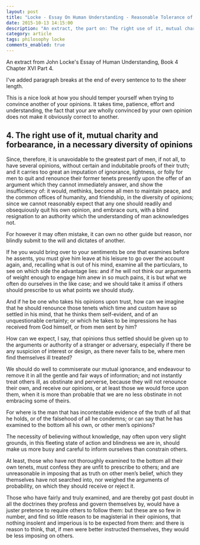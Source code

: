 ```yaml
---
layout: post
title: "Locke - Essay On Human Understanding - Reasonable Tolerance of Other Opinions"
date: 2015-10-13 14:15:00
description: "An extract, the part on: The right use of it, mutual charity and forbearance, in a necessary diversity of opinions."
category: article
tags: philosophy locke
comments_enabled: true
---
```


An extract from John Locke's Essay of Human Understanding, Book 4 Chapter XVI Part 4.

I've added paragraph breaks at the end of every sentence to to the sheer length.

This is a nice look at how you should temper yourself when trying to convince another of your opinions.
It takes time, patience, effort and understanding, the fact that your are wholly convinced by your own opinion does not make it obviously correct to another.  

## 4. The right use of it, mutual charity and forbearance, in a necessary diversity of opinions

Since, therefore, it is unavoidable to the greatest part of men, if not all, to have several opinions, without certain and indubitable proofs of their truth; and it carries too great an imputation of ignorance, lightness, or folly for men to quit and renounce their former tenets presently upon the offer of an argument which they cannot immediately answer, and show the insufficiency of: it would, methinks, become all men to maintain peace, and the common offices of humanity, and friendship, in the diversity of opinions; since we cannot reasonably expect that any one should readily and obsequiously quit his own opinion, and embrace ours, with a blind resignation to an authority which the understanding of man acknowledges not.

For however it may often mistake, it can own no other guide but reason, nor blindly submit to the will and dictates of another.

If he you would bring over to your sentiments be one that examines before he assents, you must give him leave at his leisure to go over the account again, and, recalling what is out of his mind, examine all the particulars, to see on which side the advantage lies: and if he will not think our arguments of weight enough to engage him anew in so much pains, it is but what we often do ourselves in the like case; and we should take it amiss if others should prescribe to us what points we should study.
 
And if he be one who takes his opinions upon trust, how can we imagine that he should renounce those tenets which time and custom have so settled in his mind, that he thinks them self-evident, and of an unquestionable certainty; or which he takes to be impressions he has received from God himself, or from men sent by him?

How can we expect, I say, that opinions thus settled should be given up to the arguments or authority of a stranger or adversary, especially if there be any suspicion of interest or design, as there never fails to be, where men find themselves ill treated?

We should do well to commiserate our mutual ignorance, and endeavour to remove it in all the gentle and fair ways of information; and not instantly treat others ill, as obstinate and perverse, because they will not renounce their own, and receive our opinions, or at least those we would force upon them, when it is more than probable that we are no less obstinate in not embracing some of theirs.

For where is the man that has incontestable evidence of the truth of all that he holds, or of the falsehood of all he condemns; or can say that he has examined to the bottom all his own, or other men’s opinions?

The necessity of believing without knowledge, nay often upon very slight grounds, in this fleeting state of action and blindness we are in, should make us more busy and careful to inform ourselves than constrain others.
 
At least, those who have not thoroughly examined to the bottom all their own tenets, must confess they are unfit to prescribe to others; and are unreasonable in imposing that as truth on other men’s belief, which they themselves have not searched into, nor weighed the arguments of probability, on which they should receive or reject it.
 
Those who have fairly and truly examined, and are thereby got past doubt in all the doctrines they profess and govern themselves by, would have a juster pretence to require others to follow them: but these are so few in number, and find so little reason to be magisterial in their opinions, that nothing insolent and imperious is to be expected from them: and there is reason to think, that, if men were better instructed themselves, they would be less imposing on others.
